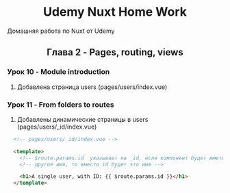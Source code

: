 <h1 align="center">Udemy Nuxt Home Work</h1>

Домашняя работа по Nuxt от Udemy

<!-- Глава 2 -->
<!-------------------------------------------------------------------------->

<h2 align="center">Глава 2 - Pages, routing, views</h2>

### Урок 10 - Module introduction

1. Добавлена страница users (pages/users/index.vue)

### Урок 11 - From folders to routes

1. Добавлены динамические страницы в users (pages/users/_id/index.vue)

```html
  <!-- pages/users/_id/index.vue -->

  <template>
    <!-- $route.params.id  указывает на _id, если компонент будет иметь -->
    <!-- другое имя, то вместо id будет это имя -->

    <h1>A single user, with ID: {{ $route.params.id }}</h1>
  </template>
```
